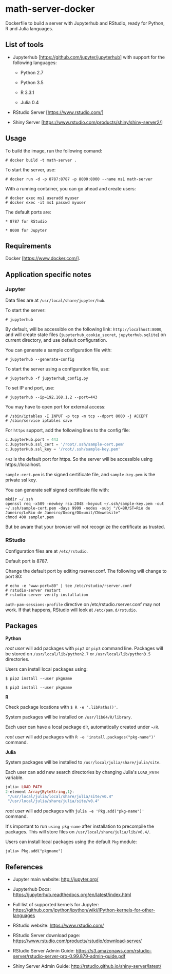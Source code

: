# math-server-docker

Dockerfile to build a server with Jupyterhub and RStudio, ready for Python, R and Julia languages.

## List of tools

* Jupyterhub [https://github.com/jupyter/jupyterhub] with support for the following languages:

	* Python 2.7

	* Python 3.5

	* R 3.3.1

	* Julia 0.4

* RStudio Server [https://www.rstudio.com/]

* Shiny Server [https://www.rstudio.com/products/shiny/shiny-server2/]

## Usage

To build the image, run the following comand:

```
# docker build -t math-server .
```

To start the server, use:

```
# docker run -d -p 8787:8787 -p 8000:8000 --name ms1 math-server
```

With a running container, you can go ahead and create users:

```
# docker exec ms1 useradd myuser
# docker exec -it ms1 passwd myuser
```

The default ports are:

	* 8787 for RStudio
	
	* 8000 for Jupyter

## Requirements

Docker [https://www.docker.com/].

## Application specific notes

### Jupyter

Data files are at `/usr/local/share/jupyter/hub`.

To start the server:

```
# jupyterhub
```

By default, will be accessible on the following link: `http://localhost:8000`, and will create state files (`jupyterhub_cookie_secret`, `jupyterhub.sqlite`) on current directory, and use default configuration.

You can generate a sample configuration file with:

```
# jupyterhub --generate-config
```

To start the server using a configuration file, use:

```
# jupyterhub -f jupyterhub_config.py
```

To set IP and port, use:

```
# jupyterhub --ip=192.168.1.2 --port=443
```

You may have to open port for external access:

```
# /sbin/iptables -I INPUT -p tcp -m tcp --dport 8000 -j ACCEPT
# /sbin/service iptables save
```

For `https` support, add the following lines to the config file:

```python
c.JupyterHub.port = 443
c.JupyterHub.ssl_cert = '/root/.ssh/sample-cert.pem'
c.JupyterHub.ssl_key = '/root/.ssh/sample-key.pem'
```

`443` is the default port for https. So the server will be accessible using https://localhost.

`sample-cert.pem` is the signed certificate file, and `sample-key.pem` is the private ssl key.

You can generate self signed certificate file with:

```
mkdir ~/.ssh
openssl req -x509 -newkey rsa:2048 -keyout ~/.ssh/sample-key.pem -out ~/.ssh/sample-cert.pem -days 9999 -nodes -subj "/C=BR/ST=Rio de Janeiro/L=Rio de Janeiro/O=org/OU=unit/CN=website"
chmod 400 sample*.pem

```

But be aware that your browser will not recognize the certificate as trusted.

### RStudio

Configuration files are at `/etc/rstudio`.

Default port is 8787.

Change the default port by editing rserver.conf. The following will change to port 80:

```
# echo -e "www-port=80" | tee /etc/rstudio/rserver.conf
# rstudio-server restart
# rstudio-server verify-installation
```

`auth-pam-sessions-profile` directive on /etc/rstudio.rserver.conf may not work. If that happens, RStudio will look at `/etc/pam.d/rstudio`.


## Packages

**Python**

*root user* will add packages with `pip2` or `pip3` command line. Packages will be stored on `/usr/local/lib/python2.7` or `/usr/local/lib/python3.5` directories.

Users can install local packages using:

```
$ pip2 install --user pkgname

$ pip3 install --user pkgname
```

**R**

Check package locations with `$ R -e '.libPaths()'`.

System packages will be installed on `/usr/lib64/R/library`.

Each user can have a local package dir, automatically created under `~/R`.

*root user* will add packages with `R -e 'install.packages("pkg-name")'` command.

**Julia**

System packages will be installed to `/usr/local/julia/share/julia/site`.

Each user can add new search directories by changing Julia's `LOAD_PATH` variable.

```julia
julia> LOAD_PATH
2-element Array{ByteString,1}:
 "/usr/local/julia/local/share/julia/site/v0.4"
 "/usr/local/julia/share/julia/site/v0.4"
```

*root user* will add packages with `julia -e 'Pkg.add("pkg-name")'` command.

It's important to run `using pkg-name` after installation to precompile the packages. This will store files on `/usr/local/share/julia/lib/v0.4/`.

Users can install local packages using the default `Pkg` module:

```
julia> Pkg.add("pkgname")
```

## References

* Jupyter main website: http://jupyter.org/

* Jupyterhub Docs: https://jupyterhub.readthedocs.org/en/latest/index.html

* Full list of supported kernels for Jupyter: https://github.com/ipython/ipython/wiki/IPython-kernels-for-other-languages

* RStudio website: https://www.rstudio.com/

* RStudio Server download page: https://www.rstudio.com/products/rstudio/download-server/

* RStudio Server Admin Guide: https://s3.amazonaws.com/rstudio-server/rstudio-server-pro-0.99.879-admin-guide.pdf

* Shiny Server Admin Guide: http://rstudio.github.io/shiny-server/latest/

